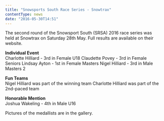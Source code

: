 ```yaml
---
title: "Snowsports South Race Series - Snowtrax"
contentType: news
date: "2016-05-30T14:51"
---
```


The second round of the Snowsport South (SRSA) 2016 race series was held at Snowtrax on Saturday 28th May. Full results are available on their website.

**Individual Event**\
Charlotte Hilliard - 3rd in Female U18
Claudette Povey - 3rd in Female Seniors
Lindsay Ayton - 1st in Female Masters
Nigel Hilliard - 3rd in Male Masters 2

**Fun Teams**\
Nigel Hilliard was part of the winning team
Charlotte Hilliard was part of the 2nd-paced team

**Honorable Mention**\
Joshua Wakeling - 4th in Male U16

Pictures of the medallists are in the gallery.
